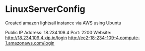 # LinuxServerConfig

Created amazon lightsail instance via AWS using Ubuntu

Public IP Address: 18.234.109.4
Port: 2200
Website: 
    http://18.234.109.4.xip.io/login
    http://ec2-18-234-109-4.compute-1.amazonaws.com/login
